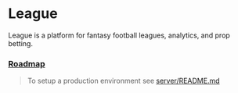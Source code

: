 # League

League is a platform for fantasy football leagues, analytics, and prop betting.

### [Roadmap](https://github.com/users/mistakia/projects/1/views/3)

> To setup a production environment see [server/README.md](/server/README.md)
